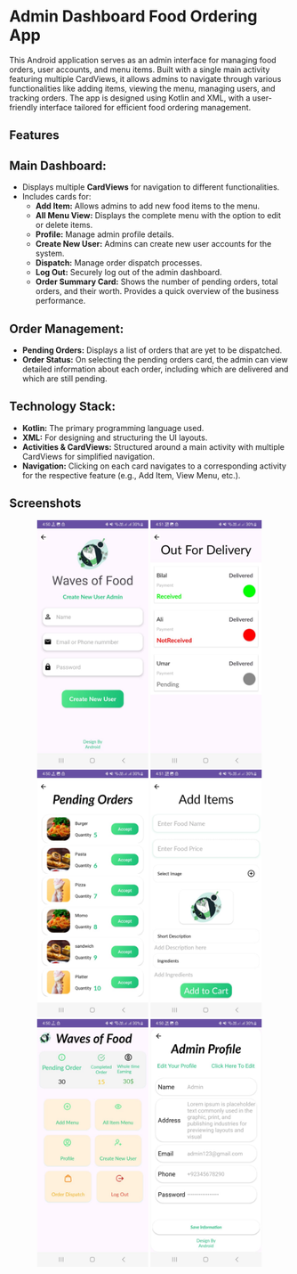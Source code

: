 # Admin Dashboard Food Ordering App

This Android application serves as an admin interface for managing food orders, user accounts, and menu items. Built with a single main activity featuring multiple CardViews, it allows admins to navigate through various functionalities like adding items, viewing the menu, managing users, and tracking orders. The app is designed using Kotlin and XML, with a user-friendly interface tailored for efficient food ordering management.

## Features

## Main Dashboard:

- Displays multiple **CardViews** for navigation to different functionalities.
- Includes cards for:
  - **Add Item:** Allows admins to add new food items to the menu.
  - **All Menu View:** Displays the complete menu with the option to edit or delete items.
  - **Profile:** Manage admin profile details.
  - **Create New User:** Admins can create new user accounts for the system.
  - **Dispatch:** Manage order dispatch processes.
  - **Log Out:** Securely log out of the admin dashboard.
  - **Order Summary Card:** Shows the number of pending orders, total orders, and their worth. Provides a quick overview of the business performance.

## Order Management:

- **Pending Orders:** Displays a list of orders that are yet to be dispatched.
- **Order Status:** On selecting the pending orders card, the admin can view detailed information about each order, including which are delivered and which are still pending.

## Technology Stack:

- **Kotlin:** The primary programming language used.
- **XML:** For designing and structuring the UI layouts.
- **Activities & CardViews:** Structured around a main activity with multiple CardViews for simplified navigation.
- **Navigation:** Clicking on each card navigates to a corresponding activity for the respective feature (e.g., Add Item, View Menu, etc.).

## Screenshots

<p align="center">
  <img src="https://github.com/Shehroz92/Admin-Dash-Board-of-Food-App/blob/master/IMG-20240921-WA0005.jpg" width="200" />
  <img src="https://github.com/Shehroz92/Admin-Dash-Board-of-Food-App/blob/master/IMG-20240921-WA0006.jpg" width="200" />
  <img src="https://github.com/Shehroz92/Admin-Dash-Board-of-Food-App/blob/master/IMG-20240921-WA0008.jpg" width="200" />
  <img src="https://github.com/Shehroz92/Admin-Dash-Board-of-Food-App/blob/master/IMG-20240921-WA0009.jpg" width="200" />
  <img src="https://github.com/Shehroz92/Admin-Dash-Board-of-Food-App/blob/master/IMG-20240921-WA0010.jpg" width="200" />
  <img src="https://github.com/Shehroz92/Admin-Dash-Board-of-Food-App/blob/master/IMG-20240921-WA0011.jpg" width="200" />
 

  
</p>
